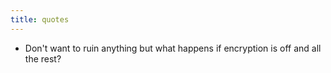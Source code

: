 ```yaml
---
title: quotes
---
```


- Don't want to ruin anything but what happens if encryption is off and all the rest?